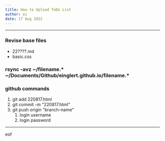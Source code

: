 ```yaml
---
title: How to Upload ToDo List
author: ei
date: 17 Aug 2022
---
```


---

### Revise base files

* 22????.md
* basic.css

### rsync -avz ~/filename.* ~/Documents/Github/einglert.github.io/filename.*

### github commands

1. git add 220817.html
1. git commit -m "220817.html"
1. git push origin "branch-name"
    1. login username
    1. login password

---
eof
